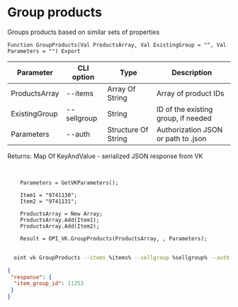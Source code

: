 ﻿---
sidebar_position: 7
---

# Group products
 Groups products based on similar sets of properties



`Function GroupProducts(Val ProductsArray, Val ExistingGroup = "", Val Parameters = "") Export`

  | Parameter | CLI option | Type | Description |
  |-|-|-|-|
  | ProductsArray | --items | Array Of String | Array of product IDs |
  | ExistingGroup | --sellgroup | String | ID of the existing group, if needed |
  | Parameters | --auth | Structure Of String | Authorization JSON or path to .json |

  
  Returns:  Map Of KeyAndValue - serialized JSON response from VK

<br/>




```bsl title="Code example"
    Parameters = GetVKParameters();

    Item1 = "9741130";
    Item2 = "9741131";

    ProductsArray = New Array;
    ProductsArray.Add(Item1);
    ProductsArray.Add(Item2);

    Result = OPI_VK.GroupProducts(ProductsArray, , Parameters);
```



```sh title="CLI command example"
    
  oint vk GroupProducts --items %items% --sellgroup %sellgroup% --auth "GetVKParameters()"

```

```json title="Result"
{
 "response": {
  "item_group_id": 11253
 }
}
```
